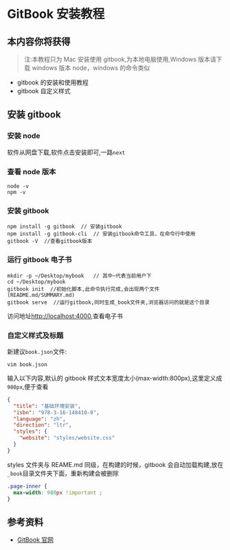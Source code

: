# GitBook 安装教程

## 本内容你将获得

> 注:本教程只为 Mac 安装使用 gitbook,为本地电脑使用,Windows 版本请下载 windows 版本 node，windows 的命令类似

- gitbook 的安装和使用教程
- gitbook 自定义样式

## 安装 gitbook

### 安装 node

软件从网盘下载,软件点击安装即可,一路`next`

### 查看 node 版本

```shell
node -v
npm -v
```

### 安装 gitbook

```shell
npm install -g gitbook  // 安装gitbook
npm install -g gitbook-cli  // 安装gitbook命令工具，在命令行中使用
gitbook -V  //查看gitbook版本
```

### 运行 gitbook 电子书

```shell
mkdir -p ~/Desktop/mybook   // 其中~代表当前用户下
cd ~/Desktop/mybook
gitbook init  //初始化脚本,此命令执行完成,会出现两个文件(README.md/SUMMARY.md)
gitbook serve  //运行gitbook,同时生成_book文件夹,浏览器访问的就是这个目录
```

访问地址[http://localhost:4000](http://localhost:4000),查看电子书

### 自定义样式及标题

新建议`book.json`文件:

```shell
vim book.json
```

输入以下内容,默认的 gitbook 样式文本宽度太小(max-width:800px),这里定义成`980px`,便于查看

```json
{
  "title": "基础环境安装",
  "isbn": "978-3-16-148410-0",
  "language": "zh",
  "direction": "ltr",
  "styles": {
    "website": "styles/website.css"
  }
}
```

styles 文件夹与 REAME.md 同级，在构建的时候，gitbook 会自动加载构建,放在`_book`目录文件夹下面，重新构建会被删除

```css
.page-inner {
  max-width: 980px !important ;
}
```

## 参考资料

- [GitBook 官网](https://github.com/GitbookIO/gitbook)
